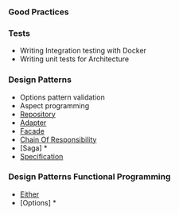 ### Good Practices

### Tests
- Writing Integration testing with Docker
- Writing unit tests for Architecture

### Design Patterns
- Options pattern validation
- Aspect programming
- [Repository](/Repository/RepositoryPattern.md)
- [Adapter](/Adapter/AdapterPattern.md)
- [Facade](/Facade/FacadePattern.md)
- [Chain Of Responsibility](/Chain.Of.Responsibility/ChainOfResponsibilityPattern.md)
- [Saga] *
- [Specification](Shared/Specifications/Specification.md)
### Design Patterns Functional Programming
- [Either](/Functional.Programming/README.Either.md)
- [Options] *